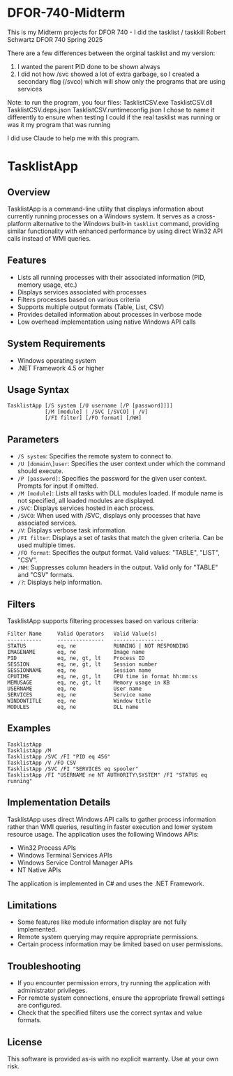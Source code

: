 # DFOR-740-Midterm
This is my Midterm projects for DFOR 740 - I did the tasklist / taskkill
Robert Schwartz
DFOR 740 Spring 2025

There are a few differences between the orginal tasklist and my version:
1) I wanted the parent PID done to be shown always
2) I did not how /svc showed a lot of extra garbage, so I created a secondary flag (/svco) which will show only the programs that are using services

Note: to run the program, you four files:
            TasklistCSV.exe
            TasklistCSV.dll
            TasklistCSV.deps.json
            TasklistCSV.runtimeconfig.json
I chose to name it differently to ensure when testing I could if the real tasklist was running or was it my program that was running

I did use Claude to help me with this program.

# TasklistApp

## Overview
TasklistApp is a command-line utility that displays information about currently running processes on a Windows system. It serves as a cross-platform alternative to the Windows built-in `tasklist` command, providing similar functionality with enhanced performance by using direct Win32 API calls instead of WMI queries.

## Features
- Lists all running processes with their associated information (PID, memory usage, etc.)
- Displays services associated with processes
- Filters processes based on various criteria
- Supports multiple output formats (Table, List, CSV)
- Provides detailed information about processes in verbose mode
- Low overhead implementation using native Windows API calls

## System Requirements
- Windows operating system
- .NET Framework 4.5 or higher

## Usage Syntax
```
TasklistApp [/S system [/U username [/P [password]]]]
            [/M [module] | /SVC [/SVCO] | /V]
            [/FI filter] [/FO format] [/NH]
```

## Parameters
- `/S system`: Specifies the remote system to connect to.
- `/U [domain\]user`: Specifies the user context under which the command should execute.
- `/P [password]`: Specifies the password for the given user context. Prompts for input if omitted.
- `/M [module]`: Lists all tasks with DLL modules loaded. If module name is not specified, all loaded modules are displayed.
- `/SVC`: Displays services hosted in each process.
- `/SVCO`: When used with /SVC, displays only processes that have associated services.
- `/V`: Displays verbose task information.
- `/FI filter`: Displays a set of tasks that match the given criteria. Can be used multiple times.
- `/FO format`: Specifies the output format. Valid values: "TABLE", "LIST", "CSV".
- `/NH`: Suppresses column headers in the output. Valid only for "TABLE" and "CSV" formats.
- `/?`: Displays help information.

## Filters
TasklistApp supports filtering processes based on various criteria:
```
Filter Name     Valid Operators   Valid Value(s)
-----------     ---------------   ----------------
STATUS          eq, ne            RUNNING | NOT RESPONDING
IMAGENAME       eq, ne            Image name
PID             eq, ne, gt, lt    Process ID
SESSION         eq, ne, gt, lt    Session number
SESSIONNAME     eq, ne            Session name
CPUTIME         eq, ne, gt, lt    CPU time in format hh:mm:ss
MEMUSAGE        eq, ne, gt, lt    Memory usage in KB
USERNAME        eq, ne            User name
SERVICES        eq, ne            Service name
WINDOWTITLE     eq, ne            Window title
MODULES         eq, ne            DLL name
```

## Examples
```
TasklistApp
TasklistApp /M
TasklistApp /SVC /FI "PID eq 456"
TasklistApp /V /FO CSV
TasklistApp /SVC /FI "SERVICES eq spooler"
TasklistApp /FI "USERNAME ne NT AUTHORITY\SYSTEM" /FI "STATUS eq running"
```

## Implementation Details
TasklistApp uses direct Windows API calls to gather process information rather than WMI queries, resulting in faster execution and lower system resource usage. The application uses the following Windows APIs:
- Win32 Process APIs
- Windows Terminal Services APIs
- Windows Service Control Manager APIs
- NT Native APIs

The application is implemented in C# and uses the .NET Framework.

## Limitations
- Some features like module information display are not fully implemented.
- Remote system querying may require appropriate permissions.
- Certain process information may be limited based on user permissions.

## Troubleshooting
- If you encounter permission errors, try running the application with administrator privileges.
- For remote system connections, ensure the appropriate firewall settings are configured.
- Check that the specified filters use the correct syntax and value formats.

## License
This software is provided as-is with no explicit warranty. Use at your own risk.
